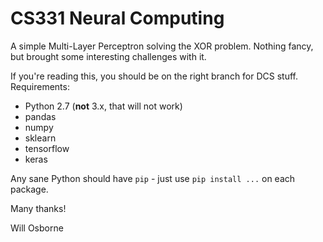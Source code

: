 # CS331 Neural Computing
A simple Multi-Layer Perceptron solving the XOR problem. Nothing fancy, but brought some interesting challenges with it.

If you're reading this, you should be on the right branch for DCS stuff.
Requirements:
 - Python 2.7 (**not** 3.x, that will not work)
 - pandas
 - numpy
 - sklearn
 - tensorflow
 - keras
 
 Any sane Python should have `pip` - just use `pip install ...` on each package.
 
 Many thanks!
 
 Will Osborne
